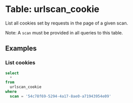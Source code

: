 # Table: urlscan_cookie

List all cookies set by requests in the page of a given scan.

Note: A `scan` must be provided in all queries to this table.

## Examples

### List cookies

```sql
select
  *
from
  urlscan_cookie
where
  scan = '54c78f69-5294-4a17-8ae0-a71943954e09'
```
